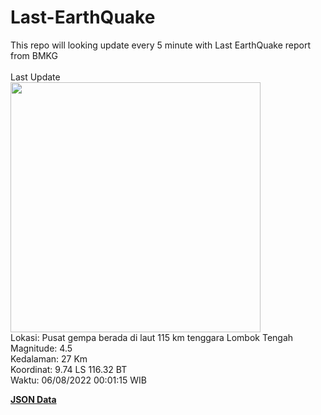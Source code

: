# Last-EarthQuake
This repo will looking update every 5 minute with Last EarthQuake report from BMKG
<br>
<br>
Last Update
<br>
<img src="https://ews.bmkg.go.id/TEWS/data/20220806000115.mmi.jpg" width="400"/>
<br>
Lokasi: Pusat gempa berada di laut 115 km tenggara Lombok Tengah <br>
Magnitude: 4.5 <br>
Kedalaman: 27 Km <br>
Koordinat: 9.74 LS 116.32 BT <br>
Waktu: 06/08/2022 00:01:15 WIB <br>

<a href="./data/data.json">**JSON Data**</a>
